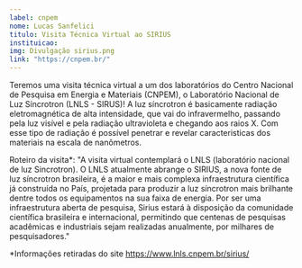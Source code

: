 ```yaml
---
label: cnpem
nome: Lucas Sanfelici
titulo: Visita Técnica Virtual ao SIRIUS
instituicao:
img: Divulgação sirius.png
link: "https://cnpem.br/"
---
```


Teremos uma visita técnica virtual a um dos laboratórios do Centro Nacional de Pesquisa em Energia e Materiais (CNPEM), o Laboratório Nacional de Luz Síncrotron (LNLS - SIRUS)! A luz síncrotron é basicamente radiação eletromagnética de alta intensidade, que vai do infravermelho, passando pela luz visível e pela radiação ultravioleta e chegando aos raios X. Com esse tipo de radiação é possível penetrar e revelar caracteristicas dos materiais na escala de nanômetros.

Roteiro da visita*:
"A visita virtual contemplará o LNLS (laboratório nacional de luz Sincrotron). O LNLS atualmente abrange o SIRIUS,  a nova fonte de luz síncrotron brasileira, é a maior e mais complexa infraestrutura científica já construída no País, projetada para produzir a luz síncrotron mais brilhante dentre todos os equipamentos na sua faixa de energia.
Por ser uma infraestrutura aberta de pesquisa, Sirius estará à disposição da comunidade científica brasileira e internacional, permitindo que centenas de pesquisas acadêmicas e industriais sejam realizadas anualmente, por milhares de pesquisadores."

*Informações retiradas do site https://www.lnls.cnpem.br/sirius/
